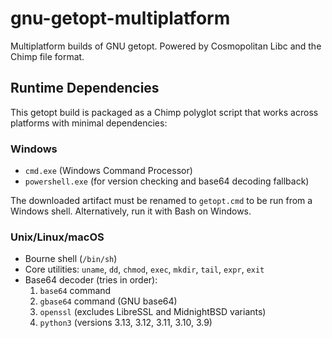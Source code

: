 # gnu-getopt-multiplatform
Multiplatform builds of GNU getopt. Powered by Cosmopolitan Libc and the Chimp file format.

## Runtime Dependencies

This getopt build is packaged as a Chimp polyglot script that works across platforms with minimal dependencies:

### Windows
- `cmd.exe` (Windows Command Processor)
- `powershell.exe` (for version checking and base64 decoding fallback)

The downloaded artifact must be renamed to `getopt.cmd` to be run from a Windows shell. Alternatively, run it
with Bash on Windows.

### Unix/Linux/macOS
- Bourne shell (`/bin/sh`)
- Core utilities: `uname`, `dd`, `chmod`, `exec`, `mkdir`, `tail`, `expr`, `exit`
- Base64 decoder (tries in order):
  1. `base64` command
  2. `gbase64` command (GNU base64)
  3. `openssl` (excludes LibreSSL and MidnightBSD variants)
  4. `python3` (versions 3.13, 3.12, 3.11, 3.10, 3.9)
